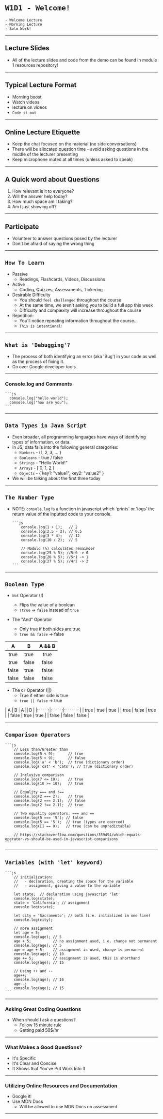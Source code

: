 # `W1D1 - Welcome!`

    - Welcome Lecture
    - Morning Lecture
    - Solo Work!
---

## Lecture Slides

- All of the lecture slides and code from the demo can be found in module 1 resources repository!

---

## Typical Lecture Format

- Morning boost
- Watch videos
- lecture on videos
- `Code it out`

---

## Online Lecture Etiquette

- Keep the chat focused on the material (no side conversations)
- There will be allocated question time - avoid asking questions in the middle of the lecturer presenting
- Keep microphone muted at all times (unless asked to speak)

---

## A Quick word about Questions

1. How relevant is it to everyone?
2. Will the answer help today?
3. How much space am I taking?
4. Am I just showing off?

---

## Participate

- Volunteer to answer questions posed by the lecturer
- Don't be afraid of saying the wrong thing

---

## `How To Learn`

- Passive
  - Readings, Flashcards, Videos, Discussions
- Active
  - Coding, Quizzes, Assessments, Tinkering
- Desirable Difficulty
  - You should `feel challenged` throughout the course
  - At the same time, we aren't asking you to build a full app this week
  - Difficulty and complexity will increase throughout the course
- Repetition:
  - You'll notice repeating information throughout the course...
  - `This is intentional!`

---

## `What is 'Debugging'?`

- The process of both identifying an error (aka 'Bug') in your code
as well as the process of fixing it.
- Go over Google developer tools

---

### Console.log and Comments

    ```js
      console.log("hello world");
      console.log("how are you");
    ```

---

## `Data Types in Java Script`

- Even broader, all programming languages have ways of identifying types of information, or data.
- In JS, data falls into the following general categories:
  - `Numbers` - (1, 2, 3, ... )
  - `Booleans` - true / false
  - `Strings` - "Hello World!"
  - `Arrays` - [ 0, 1, 2 ]
  - `Objects` - { key1: "value1", key2: "value2" }
- We will be talking about the first three today

---

## `The Number Type`

- NOTE: `console.log` is a function in javascript which 'prints' or 'logs' the return value of the inputted code to your console.

      ```js
          console.log(1 + 1);   // 2
          console.log(2.5 - 2); // 0.5
          console.log(3 * 4);   // 12 
          console.log(10 / 2);  // 5

          // Modulo (%) calculates remainder 
          console.log(25 % 5); //5r0 -> 0
          console.log(26 % 5); //5r1 -> 1
          console.log(27 % 5); //4r2 -> 2
      ```

---

## `Boolean Type`

- `Not` Operator (!)
  - Flips the value of a boolean
  - `!true` -> `false` instead of `true`

- The "And" Operator
  - Only true if both sides are true
  - `true && false` -> false

| A     | B     | A && B |
|:-----:|:-----:|:------:|
| true  | true  | true   |
| true  | false | false  |
| false | true  | false  |
| false | false | false  |

- The `Or` Operator (||)
  - True if either side is true
  - `true || false` -> true

| A     | B     | A || B |
|:-----:|:-----:|:------:  |
| true  | true  | true     |
| true  | false | true     |
| false | true  | true     |
| false | false | false    |

---

## `Comparison Operators`

    ```js
        // Less than/Greater than
        console.log(5 < 9);      // true
        console.log(5 > 9);      // false
        console.log('a' < 'b');  // true (dictionary order)
        console.log('cat' < 'cats'); // true (dictionary order)

        // Inclusive comparison
        console.log(7 <= 10);    // true
        console.log(10 >= 10);   // true 

        // Equality === and !==
        console.log(2 === 2);    // true
        console.log(2 === 2.1);  // false
        console.log(2 !== 2.1);  // true

        // Two equality operators, === and ==
        console.log(5 === '5'); // false
        console.log(5 == '5');  // true (types are coerced)
        console.log([] == 0);   // true (can be unpredictable)

        // https://stackoverflow.com/questions/359494/which-equals-operator-vs-should-be-used-in-javascript-comparisons
    ```
---

## `Variables (with 'let' keyword)`

    ```js
        // initialization:
        //   - declaration, creating the space for the variable
        //   - assignment, giving a value to the variable

        let state;  // declaration using javascript 'let'
        console.log(state);
        state = 'California'; // assignment
        console.log(state);

        let city = 'Sacramento'; // both (i.e. initialized in one line)
        console.log(city);

        // more assignment
        let age = 5;
        console.log(age); // 5
        age + 5;          // no assignment used, i.e. change not permanent
        console.log(age); // 5
        age = age + 5;    // assignment is used, change is permanent
        console.log(age); // 10
        age += 5;         // assignment is used, this is shorthand
        console.log(age); // 15

        // Using ++ and -- 
        age++;
        console.log(age); // 16
        age--;
        console.log(age); // 15
    ```

---

### Asking Great Coding Questions

- When should I ask a questions?
  - Follow 15 minute rule
  - Getting paid 50$/hr

---

### What Makes a Good Questions?

- It's Specific
- It's Clear and Concise
- It Shows that You've Put Work Into It

---

### Utilizing Online Resources and Documentation

- Google it!
- Use MDN Docs
  - Will be allowed to use MDN Docs on assessment

---
